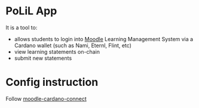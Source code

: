 # PoLiL App

It is a tool to:
- allows students to login into [Moodle](https://moodle.org) Learning Management System via a Cardano wallet (such as Nami, Eternl, Flint, etc)
- view learning statements on-chain 
- submit new statements

# Config instruction

Follow [moodle-cardano-connect](https://github.com/eLearningDAO/moodle-cardano-connect#readme)

